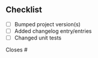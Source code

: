 ## Checklist

- [ ] Bumped project version(s)
- [ ] Added changelog entry/entries
- [ ] Changed unit tests

Closes #<Issue-ID>